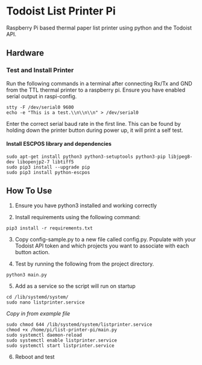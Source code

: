 # Todoist List Printer Pi

Raspberry Pi based thermal paper list printer using python and the Todoist API.

## Hardware

### Test and Install Printer

Run the following commands in a terminal after connecting Rx/Tx and GND from the TTL thermal printer to a raspberry pi. Ensure you have enabled serial output in raspi-config.

```
stty -F /dev/serial0 9600
echo -e "This is a test.\\n\\n\\n" > /dev/serial0
```

Enter the correct serial baud rate in the first line. This can be found by holding down the printer button during power up, it will print a self test.

#### Install ESCPOS library and dependencies

```
sudo apt-get install python3 python3-setuptools python3-pip libjpeg8-dev libopenjp2-7 libtiff5
sudo pip3 install --upgrade pip
sudo pip3 install python-escpos
```

## How To Use

1. Ensure you have python3 installed and working correctly

2. Install requirements using the following command:

`pip3 install -r requirements.txt`

3. Copy config-sample.py to a new file called config.py. Populate with your Todoist API token and which projects you want to associate with each button action.

4. Test by running the following from the project directory.

`python3 main.py`

5. Add as a service so the script will run on startup

```
cd /lib/systemd/system/
sudo nano listprinter.service
```

_Copy in from example file_

```
sudo chmod 644 /lib/systemd/system/listprinter.service
chmod +x /home/pi/list-printer-pi/main.py
sudo systemctl daemon-reload
sudo systemctl enable listprinter.service
sudo systemctl start listprinter.service
```

6. Reboot and test
